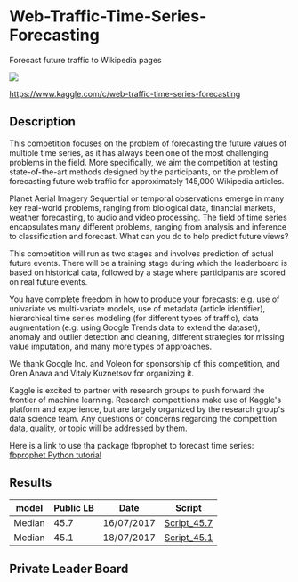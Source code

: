 # Web-Traffic-Time-Series-Forecasting
Forecast future traffic to Wikipedia pages

![](http://fr.cdn.v5.futura-sciences.com/buildsv6/images/wide1920/0/4/b/04b87e76cf_76307_math-canon-2030.jpg)

https://www.kaggle.com/c/web-traffic-time-series-forecasting

## Description
This competition focuses on the problem of forecasting the future values of multiple time series, as it has always been one of the most challenging problems in the field. More specifically, we aim the competition at testing state-of-the-art methods designed by the participants, on the problem of forecasting future web traffic for approximately 145,000 Wikipedia articles.

Planet Aerial Imagery
Sequential or temporal observations emerge in many key real-world problems, ranging from biological data, financial markets, weather forecasting, to audio and video processing. The field of time series encapsulates many different problems, ranging from analysis and inference to classification and forecast. What can you do to help predict future views?

This competition will run as two stages and involves prediction of actual future events. There will be a training stage during which the leaderboard is based on historical data, followed by a stage where participants are scored on real future events.

You have complete freedom in how to produce your forecasts: e.g. use of univariate vs multi-variate models, use of metadata (article identifier), hierarchical time series modeling (for different types of traffic), data augmentation (e.g. using Google Trends data to extend the dataset), anomaly and outlier detection and cleaning, different strategies for missing value imputation, and many more types of approaches.

We thank Google Inc. and Voleon for sponsorship of this competition, and Oren Anava and Vitaly Kuznetsov for organizing it.


Kaggle is excited to partner with research groups to push forward the frontier of machine learning. Research competitions make use of Kaggle's platform and experience, but are largely organized by the research group's data science team. Any questions or concerns regarding the competition data, quality, or topic will be addressed by them.

Here is a link to use tha package fbprophet to forecast time series: [fbprophet Python tutorial](https://facebookincubator.github.io/prophet/docs/quick_start.html#python-api)

## Results

model | Public LB | Date | Script
--- | --- | --- | ---
Median | 45.7 | 16/07/2017 | [Script_45.7](https://github.com/OrhanYaz/Kaggle_Web_Trafic_challenge/blob/master/Script/Script_1_45.7.py)
Median | 45.1 | 18/07/2017 | [Script_45.1](https://github.com/OrhanYaz/Kaggle_Web_Trafic_challenge/blob/master/Script/Script_2_45.1.py)


## Private Leader Board
